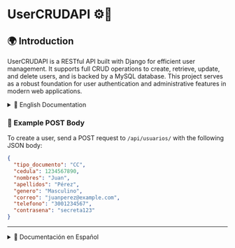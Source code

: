 # UserCRUDAPI ⚙️📱

## 🌍 Introduction

UserCRUDAPI is a RESTful API built with Django for efficient user management. 
It supports full CRUD operations to create, retrieve, update, and delete users, 
and is backed by a MySQL database. This project serves as a robust foundation for 
user authentication and administrative features in modern web applications.

<details>
  <summary>📘 English Documentation</summary>

# UserCRUDAPI ⚙️📱

RESTful API for managing users using Django and MySQL.

## 📌 Description

This API allows creating, reading, updating, and deleting user information through structured endpoints.
It uses Django REST Framework and connects to a MySQL database to persist data securely.

---

## 🛠️ Built With

- 🐍 Python 3.11.11
- 🌐 Django 5.1.7
- 🔧 Django REST Framework 3.15.2
- 🛢️ MySQL (via `mysqlclient`)
- 🧪 PyMongo, DNSPython (optional utilities)

---

## 📁 Project Structure

```sh
user_crud_api/
├── manage.py
├── user_crud_api/               # Django project root
│   ├── __init__.py
│   ├── asgi.py
│   ├── settings.py
│   ├── urls.py
│   └── wsgi.py
├── users/                       # Django app for users
│   ├── __init__.py
│   ├── admin.py
│   ├── apps.py
│   ├── models.py
│   ├── serializers.py
│   ├── tests.py
│   ├── urls.py
│   └── views.py
├── manage.py                    # Django management script
├── requirements.txt             # Dependencies
```

---

## 🚀 Installation & Usage

1. Clone the Repository
```sh
git clone https://github.com/camilotenorio1234/UserCRUDAPI.git
cd UserCRUDAPI
```

2. Install Dependencies

Make sure you have Python 3.11.11 installed, then run:

```sh
pip install -r requirements.txt
```

3. Configure MySQL Database

Update your database credentials in user_crud_api/settings.py:

```sh
DATABASES = {
    'default': {
        'ENGINE': 'django.db.backends.mysql',
        'NAME': 'BD_New_Api_Django',
        'USER': 'your_user',
        'PASSWORD': 'your_password',
        'HOST': 'localhost',
        'PORT': '3306',
    }
}
```

4. Run Migrations

```sh
python manage.py makemigrations
python manage.py migrate
```

5. Run the Development Server

```sh
python manage.py runserver
```

Now, access the API at:

```sh
http://127.0.0.1:8000/api/usuarios/
```

---

## 📮 API Testing with Postman

To test the API functionality, we recommend using **Postman**.

### ⚠️ Important Note

🛑 Before testing the API, ensure that the database `BD_New_Api_Django` exists in your MySQL server.  
The API will throw an error if the database is missing before running migrations.

### ✅ Available Endpoints

| Endpoint                    | Method | Description               |
|-----------------------------|--------|---------------------------|
| /api/usuarios/              | GET    | Get all users             |
| /api/usuarios/              | POST   | Create a new user         |
| /api/usuarios/<cedula>/     | GET    | Get a user by ID          |
| /api/usuarios/<cedula>/     | PUT    | Update existing user      |
| /api/usuarios/<cedula>/     | DELETE | Delete a user             |

---


</details>

### 🧪 Example POST Body

To create a user, send a POST request to `/api/usuarios/` with the following JSON body:

```json
{
  "tipo_documento": "CC",
  "cedula": 1234567890,
  "nombres": "Juan",
  "apellidos": "Pérez",
  "genero": "Masculino",
  "correo": "juanperez@example.com",
  "telefono": "3001234567",
  "contrasena": "secreta123"
}
```

---

<details> <summary>📙 Documentación en Español</summary>

# UserCRUDAPI ⚙️📱

API RESTful para gestión de usuarios construida con Django y MySQL.

---

## 📌 Descripción

Este proyecto backend está desarrollado con Django y Django REST Framework, proporcionando endpoints para realizar operaciones CRUD (Crear, Leer, Actualizar, Eliminar) sobre usuarios. Conecta con una base de datos MySQL y sirve como base robusta para autenticación y administración de usuarios.

---

## 🛠️ Tecnologías Usadas

- 🐍 Python 3.11.11
- 🌐 Django 5.1.7
- 🔧 Django REST Framework 3.15.2
- 🛢️ MySQL (usando mysqlclient)
- 🧪 PyMongo, DNSPython (utilidades opcionales)

---

## 📁 Estructura del Proyecto

```sh
user_crud_api/
├── manage.py
├── user_crud_api/               # Django project root
│   ├── __init__.py
│   ├── asgi.py
│   ├── settings.py
│   ├── urls.py
│   └── wsgi.py
├── users/                       # Django app for users
│   ├── __init__.py
│   ├── admin.py
│   ├── apps.py
│   ├── models.py
│   ├── serializers.py
│   ├── tests.py
│   ├── urls.py
│   └── views.py
├── manage.py                    # Django management script
├── requirements.txt             # Dependencies
```

---

## 🚀 Instrucciones para Empezar

1. Clonar el Repositorio

```sh
git clone https://github.com/camilotenorio1234/UserCRUDAPI.git
cd UserCRUDAPI
```

2. Crear Entorno Virtual (Opcional pero Recomendado)

```sh
python -m venv env
source env/bin/activate  # En Windows: env\Scripts\activate
```

3. Instalar Dependencias

```sh
pip install -r requirements.txt
```

4. Configurar la Base de Datos MySQL

En user_crud_api/settings.py:

```sh
DATABASES = {
    'default': {
        'ENGINE': 'django.db.backends.mysql',
        'NAME': 'BD_New_Api_Django',
        'USER': 'tu_usuario',
        'PASSWORD': 'tu_contraseña',
        'HOST': 'localhost',
        'PORT': '3306',
    }
}
```

5. Aplicar Migraciones y Ejecutar el Servidor

```sh
python manage.py makemigrations
python manage.py migrate
python manage.py runserver
```

6. Acceder a la API

URL Base:

```sh
http://127.0.0.1:8000/api/usuarios/
```
---

## 📮 Pruebas de la API con Postman

Para probar la funcionalidad de la API, se recomienda usar **Postman**.

### ⚠️ Nota Importante

🛑 Antes de realizar pruebas, asegúrate de que la base de datos `BD_New_Api_Django` ya exista en tu servidor MySQL.  
La API lanzará errores si la base de datos no existe al momento de ejecutar las migraciones.

### ✅ Endpoints Disponibles

| Endpoint                    | Método | Descripción                  |
|-----------------------------|--------|------------------------------|
| /api/usuarios/              | GET    | Obtener todos los usuarios   |
| /api/usuarios/              | POST   | Crear un nuevo usuario       |
| /api/usuarios/<cedula>/     | GET    | Obtener un usuario por cédula|
| /api/usuarios/<cedula>/     | PUT    | Actualizar un usuario        |
| /api/usuarios/<cedula>/     | DELETE | Eliminar un usuario          |

---

### 🧪 Ejemplo de Cuerpo POST

Para crear un usuario, realiza una solicitud `POST` a `/api/usuarios/` con el siguiente cuerpo JSON:

```json
{
  "tipo_documento": "CC",
  "cedula": 1234567890,
  "nombres": "Juan",
  "apellidos": "Pérez",
  "genero": "Masculino",
  "correo": "juanperez@example.com",
  "telefono": "3001234567",
  "contrasena": "secreta123"
}
```

</details>

